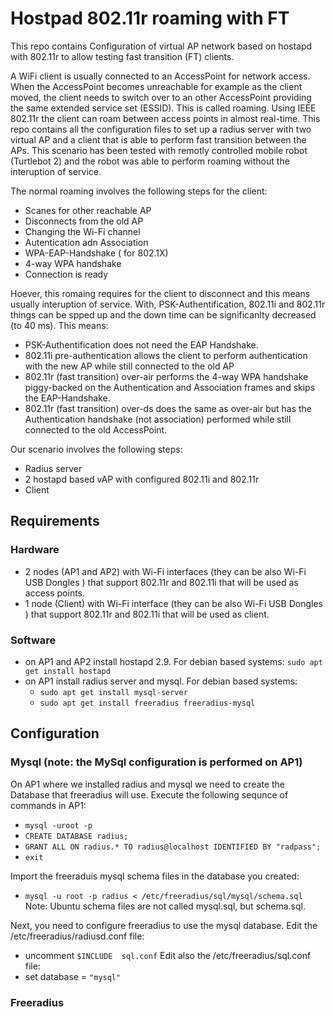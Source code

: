 # Hostpad 802.11r roaming with FT
This repo contains Configuration of virtual AP network based on hostapd with 802.11r to allow testing fast transition (FT) clients.

A WiFi client is usually connected to an AccessPoint for network access. When the AccessPoint becomes unreachable for example as the client moved, the client needs to switch over to an other AccessPoint providing the same extended service set (ESSID). This is called roaming. Using IEEE 802.11r the client can roam between access points in almost real-time. This repo contains all the configuration files to set up a radius server with two virtual AP and a client that is able to perform fast transition between the APs. This scenario has been tested with remotly controlled mobile robot (Turtlebot 2) and the robot was able to perform roaming without the interuption of service. 

The normal roaming involves the following steps for the client:
 - Scanes for other reachable AP
 - Disconnects from the old AP
 - Changing the Wi-Fi channel
 - Autentication adn Association
 - WPA-EAP-Handshake ( for 802.1X)
 - 4-way WPA handshake
 - Connection is ready

Hoever, this romaing requires for the client to disconnect and this means usually interuption of service. With, PSK-Authentification, 802.11i and 802.11r things can be spped up and the down time can be significanlty decreased (to 40 ms). This means:
- PSK-Authentification does not need the EAP Handshake.
- 802.11i pre-authentication allows the client to perform authentication with the new AP while still connected to the old AP
- 802.11r (fast transition) over-air performs the 4-way WPA handshake piggy-backed on the Authentication and Association frames and skips the EAP-Handshake.
- 802.11r (fast transition) over-ds does the same as over-air but has the Authentication handshake (not association) performed while still connected to the old AccessPoint.

Our scenario involves the following steps:
- Radius server
- 2 hostapd based vAP with configured 802.11i and 802.11r
- Client

## Requirements
### Hardware
- 2 nodes (AP1 and AP2) with Wi-Fi interfaces (they can be also Wi-Fi USB Dongles ) that support 802.11r and 802.11i that will be used as access points.
- 1 node (Client) with Wi-Fi interface (they can be also Wi-Fi USB Dongles ) that support 802.11r and 802.11i that will be used as client.
### Software
- on AP1 and AP2 install hostapd 2.9. For debian based systems: `sudo apt get install hostapd`
- on AP1 install radius server and mysql. For debian based systems: 
  - `sudo apt get install mysql-server`
  - `sudo apt get install freeradius freeradius-mysql`

## Configuration
### Mysql (note: the MySql configuration is performed on AP1)
On AP1 where we installed radius and mysql we need to create the Database that freeradius will use. Execute the following sequnce of commands in AP1:
- `mysql -uroot -p`
- `CREATE DATABASE radius;`
- `GRANT ALL ON radius.* TO radius@localhost IDENTIFIED BY "radpass";`
- `exit`

Import the freeraduis mysql schema files in the database you created:
- `mysql -u root -p radius < /etc/freeradius/sql/mysql/schema.sql`
Note: Ubuntu schema files are not called mysql.sql, but schema.sql.

Next, you need to configure freeradius to use the mysql database. Edit the /etc/freeradius/radiusd.conf file:
- uncomment `$INCLUDE  sql.conf`
Edit also the /etc/freeradius/sql.conf file:
- set database = `"mysql"`


### Freeradius
